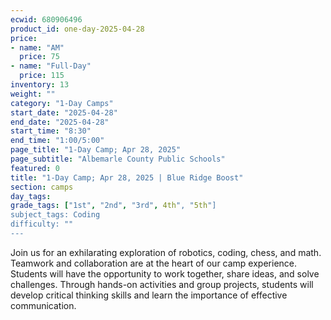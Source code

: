```yaml
---
ecwid: 680906496
product_id: one-day-2025-04-28
price:
- name: "AM"
  price: 75
- name: "Full-Day"
  price: 115
inventory: 13
weight: ""
category: "1-Day Camps"
start_date: "2025-04-28"
end_date: "2025-04-28"
start_time: "8:30"
end_time: "1:00/5:00"
page_title: "1-Day Camp; Apr 28, 2025"
page_subtitle: "Albemarle County Public Schools"
featured: 0
title: "1-Day Camp; Apr 28, 2025 | Blue Ridge Boost"
section: camps
day_tags: 
grade_tags: ["1st", "2nd", "3rd", 4th", "5th"]
subject_tags: Coding
difficulty: ""
---
```

Join us for an exhilarating exploration of robotics, coding, chess, and math. Teamwork and collaboration are at the heart of our camp experience. Students will have the opportunity to work together, share ideas, and solve challenges. Through hands-on activities and group projects, students will develop critical thinking skills and learn the importance of effective communication.
